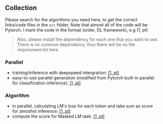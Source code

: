 
## Collection

Please search for the algorithms you need here, to get the correct links/code files in the `src` folder. Note that almost all of the code will be Pytorch. I mark the code in the format (order, DL framework), e.g (1, pt)
> Also, please install the dependency for each one that you want to use. There is no common dependency, thus there will be no file requirement.txt here

### Parallel
- training/inference with deepspeed intergration: [(1, pt)](https://github.com/tqfang/comet-deepspeed)
- easy-to-use parallel generation (modified from Pytorch built-in parallel for classification inference): [(1, pt)](./src/model_generate_parallel.py)

### Algorithm
- in parallel, calculating LM's loss for each token and take sum as score for zeroshot inference: [(1, pt)](./src/masked_lm_loss_avg_tokens.py)
- compute the score for Masked LM task: [(1, pt)](https://gist.github.com/tqfang/e6a796e650e8db70bdda2ecb7bae4317)